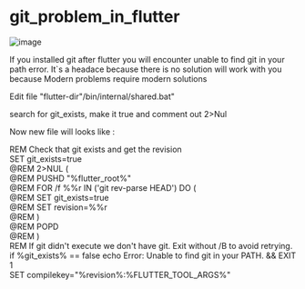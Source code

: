 # git_problem_in_flutter
![image](https://github.com/user-attachments/assets/f3c3d655-ab42-4177-894c-5587bd81eef2)

If you installed git after flutter you will encounter unable to find git in your path error.
It`s a headace because there is no solution will work with you because Modern problems require modern solutions 


Edit  file "flutter-dir"/bin/internal/shared.bat"

search for git_exists, make it true and comment out 2>Nul


Now new file will looks like :

 REM Check that git exists and get the revision  
  SET git_exists=true  
  @REM 2>NUL (  
  @REM   PUSHD "%flutter_root%"  
  @REM   FOR /f %%r IN ('git rev-parse HEAD') DO (  
  @REM     SET git_exists=true  
  @REM     SET revision=%%r  
  @REM   )  
  @REM   POPD  
  @REM )  
  REM If git didn't execute we don't have git. Exit without /B to avoid retrying.  
  if %git_exists% == false echo Error: Unable to find git in your PATH. && EXIT 1  
  SET compilekey="%revision%:%FLUTTER_TOOL_ARGS%"  


